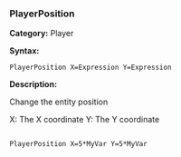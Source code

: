 ### PlayerPosition

**Category:**
Player

**Syntax:**

```scorpionengine
PlayerPosition X=Expression Y=Expression
```

**Description:**

Change the entity position

X: The X coordinate
Y: The Y coordinate

```scorpionengine

PlayerPosition X=5*MyVar Y=5*MyVar

```
